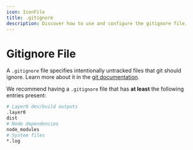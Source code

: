```yaml
---
icon: IconFile
title: .gitignore
description: Discover how to use and configure the gitignore file.
---
```


# Gitignore File

A `.gitignore` file specifies intentionally untracked files that git should ignore. Learn more about it in the [git documentation](https://git-scm.com/docs/gitignore).

We recommend having a `.gitignore` file that has **at least** the following entries present:

```bash [.gitignore]
# Layer0 dev/build outputs
.layer0
dist
# Node dependencies
node_modules
# System files
*.log
```
